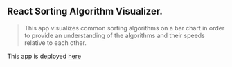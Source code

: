 ## React Sorting Algorithm Visualizer.

> This app visualizes common sorting algorithms on a bar chart in order to provide an understanding
> of the algorithms and their speeds relative to each other.

This app is deployed [here](https://sorting-algorithms-400901.uc.r.appspot.com/)

